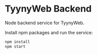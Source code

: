 # TyynyWeb Backend

Node backend service for TyynyWeb.

Install npm packages and run the service:

```sh
npm install
npm start
```
